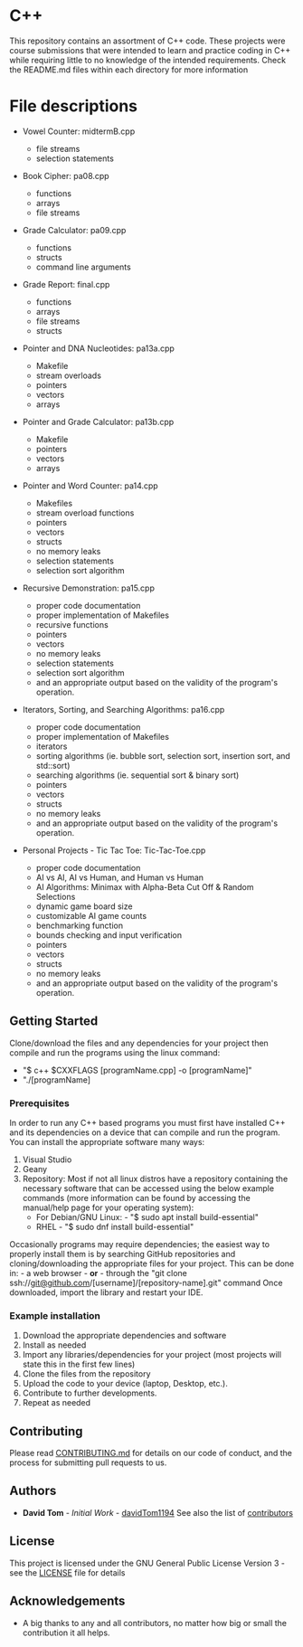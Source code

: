 # C++
This repository contains an assortment of C++ code.
These projects were course submissions that were intended to learn and practice coding in C++ while requiring little to no
knowledge of the intended requirements.
Check the README.md files within each directory for more information

# File descriptions
- Vowel Counter: midtermB.cpp
    - file streams
    - selection statements

- Book Cipher: pa08.cpp
    - functions
    - arrays
    - file streams

- Grade Calculator: pa09.cpp
    - functions
    - structs
    - command line arguments

- Grade Report: final.cpp
    - functions
    - arrays
    - file streams
    - structs

- Pointer and DNA Nucleotides: pa13a.cpp
    - Makefile
    - stream overloads
    - pointers
    - vectors
    - arrays
 
 - Pointer and Grade Calculator: pa13b.cpp
    - Makefile
    - pointers
    - vectors
    - arrays
  
- Pointer and Word Counter: pa14.cpp
  - Makefiles
  - stream overload functions
  - pointers
  - vectors
  - structs
  - no memory leaks
  - selection statements
  - selection sort algorithm

- Recursive Demonstration: pa15.cpp
  - proper code documentation
  - proper implementation of Makefiles
  - recursive functions
  - pointers
  - vectors
  - no memory leaks
  - selection statements
  - selection sort algorithm
  - and an appropriate output based on the validity of the program's operation.

- Iterators, Sorting, and Searching Algorithms: pa16.cpp
  - proper code documentation
  - proper implementation of Makefiles
  - iterators
  - sorting algorithms (ie. bubble sort, selection sort, insertion sort, and std::sort)
  - searching algorithms (ie. sequential sort & binary sort)
  - pointers
  - vectors
  - structs
  - no memory leaks
  - and an appropriate output based on the validity of the program's operation.

- Personal Projects - Tic Tac Toe: Tic-Tac-Toe.cpp
  - proper code documentation
  - AI vs AI, AI vs Human, and Human vs Human
  - AI Algorithms: Minimax with Alpha-Beta Cut Off & Random Selections
  - dynamic game board size
  - customizable AI game counts
  - benchmarking function
  - bounds checking and input verification
  - pointers
  - vectors
  - structs
  - no memory leaks
  - and an appropriate output based on the validity of the program's operation.

## Getting Started

Clone/download the files and any dependencies for your project then compile and run the programs using the linux command:
  - "$ c++ $CXXFLAGS [programName.cpp] -o [programName]"
  - "./[programName]

### Prerequisites

In order to run any C++ based programs you must first have installed C++ and its dependencies on a device that can compile
and run the program.  You can install the appropriate software many ways:
1. Visual Studio
2. Geany
3. Repository: Most if not all linux distros have a repository containing the necessary software that can be accessed using the
   below example commands (more information can be found by accessing the manual/help page for your operating system):
   - For Debian/GNU Linux:
         - "$ sudo apt install build-essential"
   - RHEL
         - "$ sudo dnf install build-essential"

Occasionally programs may require dependencies; the easiest way to properly install them is by searching GitHub repositories
and cloning/downloading the appropriate files for your project.  This can be done in:
    - a web browser
    - **or**
    - through the "git clone ssh://git@github.com/[username]/[repository-name].git" command
Once downloaded, import the library and restart your IDE.

### Example installation
1. Download the appropriate dependencies and software
2. Install as needed
3. Import any libraries/dependencies for your project (most projects will state this in the first few lines)
4. Clone the files from the repository
5. Upload the code to your device (laptop, Desktop, etc.).
6. Contribute to further developments.
7. Repeat as needed

## Contributing

Please read [CONTRIBUTING.md](https://github.com/davidTom1194/davidTom1194/blob/main/CONTRIBUTING.md) for details on our
code of conduct, and the process for submitting pull requests to us.

## Authors

* **David Tom** - *Initial Work* - [davidTom1194](https://github.com/davidTom1194)
See also the list of [contributors](https://github.com/davidTom1194/davidTom1194/blob/main/contributors)

## License

This project is licensed under the GNU General Public License Version 3 - see the [LICENSE](https://github.com/davidTom1194/davidTom1194/blob/main/LICENSE) file for details

## Acknowledgements

* A big thanks to any and all contributors, no matter how big or small the contribution it all helps.
